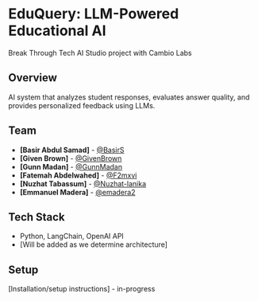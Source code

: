 # EduQuery: LLM-Powered Educational AI

Break Through Tech AI Studio project with Cambio Labs

## Overview
AI system that analyzes student responses, evaluates answer quality, and provides personalized feedback using LLMs.

## Team
- **[Basir Abdul Samad]** - [@BasirS](https://github.com/BasirS)
- **[Given Brown]** - [@GivenBrown](https://github.com/givenbrown)
- **[Gunn Madan]** - [@GunnMadan](https://github.com/gunnmadan)
- **[Fatemah Abdelwahed]** - [@F2mxvi](https://github.com/f2mxvi)
- **[Nuzhat Tabassum]** - [@Nuzhat-lanika](https://github.com/nuzhat-lanika)
- **[Emmanuel Madera]** - [@emadera2](https://github.com/emadera2)

## Tech Stack
- Python, LangChain, OpenAI API
- [Will be added as we determine architecture]

## Setup
[Installation/setup instructions] - in-progress
